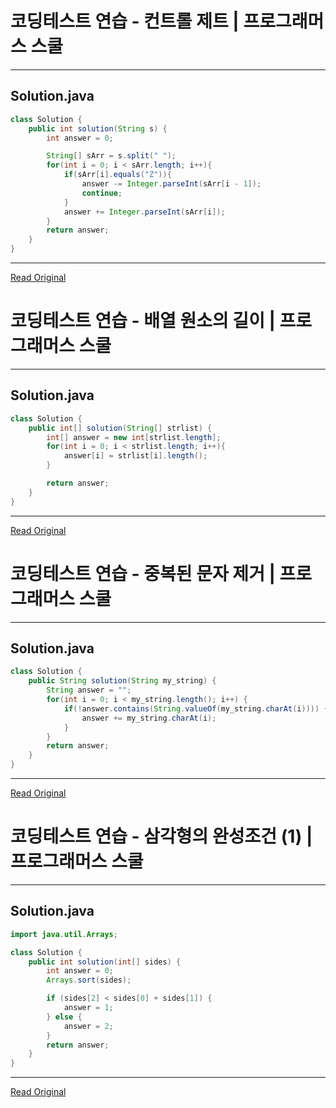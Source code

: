 # 코딩테스트 연습 - 컨트롤 제트 | 프로그래머스 스쿨

---
## Solution.java

```java
class Solution {
    public int solution(String s) {
        int answer = 0;

        String[] sArr = s.split(" ");
        for(int i = 0; i < sArr.length; i++){
            if(sArr[i].equals("Z")){
                answer -= Integer.parseInt(sArr[i - 1]);
                continue;
            }
            answer += Integer.parseInt(sArr[i]);
        }
        return answer;
    }
}
```

---
[Read Original](https://school.programmers.co.kr/learn/courses/30/lessons/120853)
<br>

# 코딩테스트 연습 - 배열 원소의 길이 | 프로그래머스 스쿨

---
## Solution.java

```java
class Solution {
    public int[] solution(String[] strlist) {
        int[] answer = new int[strlist.length];
        for(int i = 0; i < strlist.length; i++){
            answer[i] = strlist[i].length();
        }

        return answer;
    }
}
```

---
[Read Original](https://school.programmers.co.kr/learn/courses/30/lessons/120854)
<br>

# 코딩테스트 연습 - 중복된 문자 제거 | 프로그래머스 스쿨

---
## Solution.java

```java
class Solution {
    public String solution(String my_string) {
        String answer = "";
        for(int i = 0; i < my_string.length(); i++) {
            if(!answer.contains(String.valueOf(my_string.charAt(i)))) {
                answer += my_string.charAt(i);
            }
        }
        return answer;
    }
}
```

---
[Read Original](https://school.programmers.co.kr/learn/courses/30/lessons/120888?language=java)
<br>

# 코딩테스트 연습 - 삼각형의 완성조건 (1) | 프로그래머스 스쿨

---
## Solution.java

```java
import java.util.Arrays;

class Solution {
    public int solution(int[] sides) {
        int answer = 0;
        Arrays.sort(sides);

        if (sides[2] < sides[0] + sides[1]) {
            answer = 1;
        } else {
            answer = 2;
        }
        return answer;
    }
}
```

---
[Read Original](https://school.programmers.co.kr/learn/courses/30/lessons/120889)
